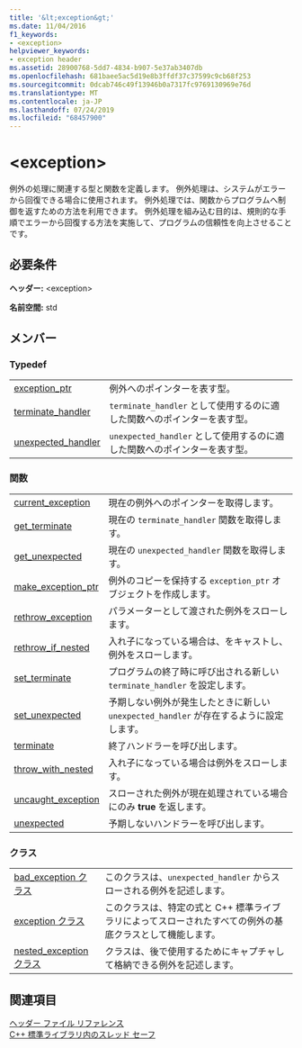 ```yaml
---
title: '&lt;exception&gt;'
ms.date: 11/04/2016
f1_keywords:
- <exception>
helpviewer_keywords:
- exception header
ms.assetid: 28900768-5dd7-4834-b907-5e37ab3407db
ms.openlocfilehash: 681baee5ac5d19e8b3ffdf37c37599c9cb68f253
ms.sourcegitcommit: 0dcab746c49f13946b0a7317fc9769130969e76d
ms.translationtype: MT
ms.contentlocale: ja-JP
ms.lasthandoff: 07/24/2019
ms.locfileid: "68457900"
---
```

# <a name="ltexceptiongt"></a>&lt;exception&gt;

例外の処理に関連する型と関数を定義します。 例外処理は、システムがエラーから回復できる場合に使用されます。 例外処理では、関数からプログラムへ制御を返すための方法を利用できます。 例外処理を組み込む目的は、規則的な手順でエラーから回復する方法を実施して、プログラムの信頼性を向上させることです。

## <a name="requirements"></a>必要条件

**ヘッダー:** \<exception>

**名前空間:** std

## <a name="members"></a>メンバー

### <a name="typedefs"></a>Typedef

|||
|-|-|
|[exception_ptr](../standard-library/exception-typedefs.md#exception_ptr)|例外へのポインターを表す型。|
|[terminate_handler](../standard-library/exception-typedefs.md#terminate_handler)|`terminate_handler` として使用するのに適した関数へのポインターを表す型。|
|[unexpected_handler](../standard-library/exception-typedefs.md#unexpected_handler)|`unexpected_handler` として使用するのに適した関数へのポインターを表す型。|

### <a name="functions"></a>関数

|||
|-|-|
|[current_exception](../standard-library/exception-functions.md#current_exception)|現在の例外へのポインターを取得します。|
|[get_terminate](../standard-library/exception-functions.md#get_terminate)|現在の `terminate_handler` 関数を取得します。|
|[get_unexpected](../standard-library/exception-functions.md#get_unexpected)|現在の `unexpected_handler` 関数を取得します。|
|[make_exception_ptr](../standard-library/exception-functions.md#make_exception_ptr)|例外のコピーを保持する `exception_ptr` オブジェクトを作成します。|
|[rethrow_exception](../standard-library/exception-functions.md#rethrow_exception)|パラメーターとして渡された例外をスローします。|
|[rethrow_if_nested](../standard-library/exception-functions.md#rethrow_if_nested)|入れ子になっている場合は、をキャストし、例外をスローします。|
|[set_terminate](../standard-library/exception-functions.md#set_terminate)|プログラムの終了時に呼び出される新しい `terminate_handler` を設定します。|
|[set_unexpected](../standard-library/exception-functions.md#set_unexpected)|予期しない例外が発生したときに新しい `unexpected_handler` が存在するように設定します。|
|[terminate](../standard-library/exception-functions.md#terminate)|終了ハンドラーを呼び出します。|
|[throw_with_nested](../standard-library/exception-functions.md#throw_with_nested)|入れ子になっている場合は例外をスローします。|
|[uncaught_exception](../standard-library/exception-functions.md#uncaught_exception)|スローされた例外が現在処理されている場合にのみ **true** を返します。|
|[unexpected](../standard-library/exception-functions.md#unexpected)|予期しないハンドラーを呼び出します。|

### <a name="classes"></a>クラス

|||
|-|-|
|[bad_exception クラス](../standard-library/bad-exception-class.md)|このクラスは、`unexpected_handler` からスローされる例外を記述します。|
|[exception クラス](../standard-library/exception-class.md)|このクラスは、特定の式と C++ 標準ライブラリによってスローされたすべての例外の基底クラスとして機能します。|
|[nested_exception クラス](../standard-library/nested-exception-class.md)|クラスは、後で使用するためにキャプチャして格納できる例外を記述します。|

## <a name="see-also"></a>関連項目

[ヘッダー ファイル リファレンス](../standard-library/cpp-standard-library-header-files.md)\
[C++ 標準ライブラリ内のスレッド セーフ](../standard-library/thread-safety-in-the-cpp-standard-library.md)
